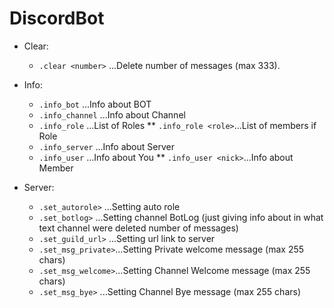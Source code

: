 # DiscordBot

* Clear:
   * `.clear <number>`           ...Delete number of messages (max 333).

* Info:
   * `.info_bot`        ...Info about BOT
   * `.info_channel`    ...Info about Channel
   * `.info_role`       ...List of Roles
       ** `.info_role <role>`...List of members if Role
   * `.info_server`    ...Info about Server
   * `.info_user`      ...Info about You
       ** `.info_user <nick>`...Info about Member


* Server:
   * `.set_autorole>`   ...Setting auto role
   * `.set_botlog>`     ...Setting channel BotLog (just giving info about in what text channel were deleted number of messages)
   * `.set_guild_url>`  ...Setting url link to server
   * `.set_msg_private>`...Setting Private welcome message (max 255 chars)
   * `.set_msg_welcome>`...Setting Channel Welcome message (max 255 chars)
   * `.set_msg_bye>`    ...Setting Channel Bye message (max 255 chars)
